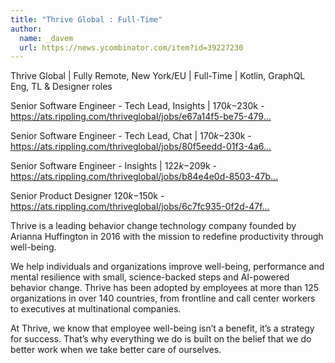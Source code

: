 ```yaml
---
title: "Thrive Global : Full-Time"
author:
  name: _davem
  url: https://news.ycombinator.com/item?id=39227230
---
```

Thrive Global | Fully Remote, New York&#x2F;EU | Full-Time | Kotlin, GraphQL Eng, TL &amp; Designer roles

Senior Software Engineer - Tech Lead, Insights | $170k-$230k - <a href="https:&#x2F;&#x2F;ats.rippling.com&#x2F;thriveglobal&#x2F;jobs&#x2F;e67a14f5-be75-479c-abba-21204fdb4386" rel="nofollow">https:&#x2F;&#x2F;ats.rippling.com&#x2F;thriveglobal&#x2F;jobs&#x2F;e67a14f5-be75-479...</a>

Senior Software Engineer - Tech Lead, Chat | $170k-$230k - <a href="https:&#x2F;&#x2F;ats.rippling.com&#x2F;thriveglobal&#x2F;jobs&#x2F;80f5eedd-01f3-4a62-bd44-6a1cceb52fca" rel="nofollow">https:&#x2F;&#x2F;ats.rippling.com&#x2F;thriveglobal&#x2F;jobs&#x2F;80f5eedd-01f3-4a6...</a>

Senior Software Engineer - Insights | $122k-$209k - <a href="https:&#x2F;&#x2F;ats.rippling.com&#x2F;thriveglobal&#x2F;jobs&#x2F;b84e4e0d-8503-47be-a8fc-d2f12869646d" rel="nofollow">https:&#x2F;&#x2F;ats.rippling.com&#x2F;thriveglobal&#x2F;jobs&#x2F;b84e4e0d-8503-47b...</a>

Senior Product Designer $120k-$150k - <a href="https:&#x2F;&#x2F;ats.rippling.com&#x2F;thriveglobal&#x2F;jobs&#x2F;6c7fc935-0f2d-47fd-853f-db4a977c4a03" rel="nofollow">https:&#x2F;&#x2F;ats.rippling.com&#x2F;thriveglobal&#x2F;jobs&#x2F;6c7fc935-0f2d-47f...</a>

Thrive is a leading behavior change technology company founded by Arianna Huffington in 2016 with the mission to redefine productivity through well-being.

We help individuals and organizations improve well-being, performance and mental resilience with small, science-backed steps and AI-powered behavior change. Thrive has been adopted by employees at more than 125 organizations in over 140 countries, from frontline and call center workers to executives at multinational companies.

At Thrive, we know that employee well-being isn’t a benefit, it’s a strategy for success. That’s why everything we do is built on the belief that we do better work when we take better care of ourselves.
